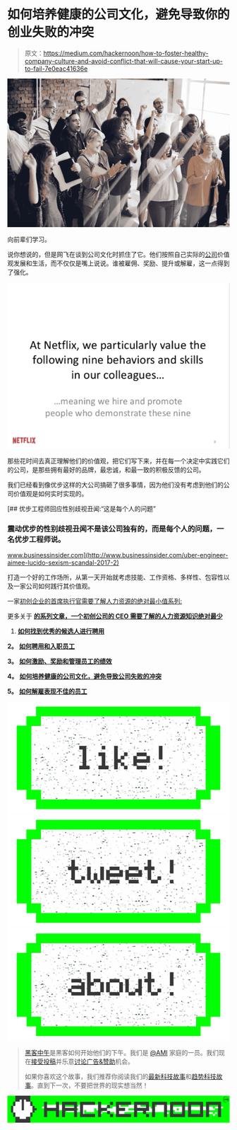 # 如何培养健康的公司文化，避免导致你的创业失败的冲突

> 原文：<https://medium.com/hackernoon/how-to-foster-healthy-company-culture-and-avoid-conflict-that-will-cause-your-start-up-to-fail-7e0eac41636e>

![](img/f718657e61a5a2beec3b2c8fd8ff42d0.png)

向前辈们学习。

说你想说的，但是网飞在谈到公司文化时抓住了它。他们按照自己实际的[公司](https://hackernoon.com/tagged/company)价值观发展和生活，而不仅仅是嘴上说说。谁被雇佣、奖励、提升或解雇，这一点得到了强化。

![](img/e3702ac11f758d57c04ef7ed3569489c.png)

那些花时间去真正理解他们的价值观，把它们写下来，并在每一个决定中实践它们的公司，是那些拥有最好的品牌，最忠诚，和最一致的积极反馈的公司。

我们已经看到像优步这样的大公司搞砸了很多事情，因为他们没有考虑到他们的公司价值观是如何实时实现的。

[](http://www.businessinsider.com/uber-engineer-aimee-lucido-sexism-scandal-2017-2) [## 优步工程师回应性别歧视丑闻:“这是每个人的问题”

### 震动优步的性别歧视丑闻不是该公司独有的，而是每个人的问题，一名优步工程师说。

www.businessinsider.com](http://www.businessinsider.com/uber-engineer-aimee-lucido-sexism-scandal-2017-2) 

打造一个好的工作场所，从第一天开始就考虑技能、工作资格、多样性、包容性以及一家公司如何践行其价值观。

一家[初创企业的首席执行官需要了解人力资源的绝对最小值系列:](https://hackernoon.com/tagged/startup)

更多关于 [**的系列文章，一个初创公司的 CEO 需要了解的人力资源知识绝对最少**](/@JasmineRamratan/the-absolute-minimum-a-start-up-ceo-needs-to-know-about-hr-c43234a95542)

1.  [**如何找到优秀的候选人进行聘用**](/@JasmineRamratan/how-to-find-good-candidates-to-hire-for-your-start-up-6114fab0845d)

**2。** [**如何聘用和入职员工**](/@JasmineRamratan/how-to-hire-and-onboard-an-employee-at-a-new-start-up-bad1a588f199)

**3。** [**如何激励、奖励和管理员工的绩效**](/@JasmineRamratan/how-to-motivate-incentivize-and-manage-the-performance-of-an-employee-at-a-start-up-f0fde9a4865b)

**4。** [**如何培养健康的公司文化，避免导致公司失败的冲突**](/@JasmineRamratan/how-to-foster-healthy-company-culture-and-avoid-conflict-that-will-cause-your-start-up-to-fail-7e0eac41636e)

**5。** [**如何解雇表现不佳的员工**](/@JasmineRamratan/how-to-fire-an-underperforming-employee-at-a-start-up-b84a5e010a89)

[![](img/50ef4044ecd4e250b5d50f368b775d38.png)](http://bit.ly/HackernoonFB)[![](img/979d9a46439d5aebbdcdca574e21dc81.png)](https://goo.gl/k7XYbx)[![](img/2930ba6bd2c12218fdbbf7e02c8746ff.png)](https://goo.gl/4ofytp)

> [黑客中午](http://bit.ly/Hackernoon)是黑客如何开始他们的下午。我们是 [@AMI](http://bit.ly/atAMIatAMI) 家庭的一员。我们现在[接受投稿](http://bit.ly/hackernoonsubmission)并乐意[讨论广告&赞助](mailto:partners@amipublications.com)机会。
> 
> 如果你喜欢这个故事，我们推荐你阅读我们的[最新科技故事](http://bit.ly/hackernoonlatestt)和[趋势科技故事](https://hackernoon.com/trending)。直到下一次，不要把世界的现实想当然！

![](img/be0ca55ba73a573dce11effb2ee80d56.png)